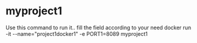 # myproject1
Use this command to run it.. fill the field according to your need
docker run -it --name="project1docker1" -e PORT1=8089 myproject1
